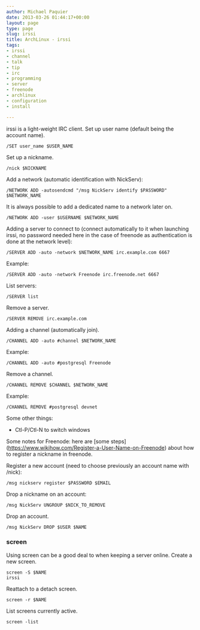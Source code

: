 ```yaml
---
author: Michael Paquier
date: 2013-03-26 01:44:17+00:00
layout: page
type: page
slug: irssi
title: ArchLinux - irssi
tags:
- irssi
- channel
- talk
- tip
- irc
- programming
- server
- freenode
- archlinux
- configuration
- install

---
```


irssi is a light-weight IRC client. Set up user name (default being the
account name).

    /SET user_name $USER_NAME

Set up a nickname.

    /nick $NICKNAME

Add a network (automatic identification with NickServ):

    /NETWORK ADD -autosendcmd "/msg NickServ identify $PASSWORD" $NETWORK_NAME

It is always possible to add a dedicated name to a network later on.

    /NETWORK ADD -user $USERNAME $NETWORK_NAME

Adding a server to connect to (connect automatically to it when launching
irssi, no password needed here in the case of freenode as authentication
is done at the network level):

    /SERVER ADD -auto -network $NETWORK_NAME irc.example.com 6667

Example:

    /SERVER ADD -auto -network Freenode irc.freenode.net 6667

List servers:

    /SERVER list

Remove a server.

    /SERVER REMOVE irc.example.com

Adding a channel (automatically join).

    /CHANNEL ADD -auto #channel $NETWORK_NAME

Example:

    /CHANNEL ADD -auto #postgresql Freenode

Remove a channel.

    /CHANNEL REMOVE $CHANNEL $NETWORK_NAME

Example:

    /CHANNEL REMOVE #postgresql devnet

Some other things:

  * Ctl-P/Ctl-N to switch windows

Some notes for Freenode: here are [some steps]
(https://www.wikihow.com/Register-a-User-Name-on-Freenode) about how to
register a nickname in freenode.

Register a new account (need to choose previously an account name with
/nick):

    /msg nickserv register $PASSWORD $EMAIL

Drop a nickname on an account:

    /msg NickServ UNGROUP $NICK_TO_REMOVE

Drop an account.

    /msg NickServ DROP $USER $NAME

### screen

Using screen can be a good deal to when keeping a server online. Create
a new screen.

    screen -S $NAME
    irssi

Reattach to a detach screen.

    screen -r $NAME

List screens currently active.

    screen -list
